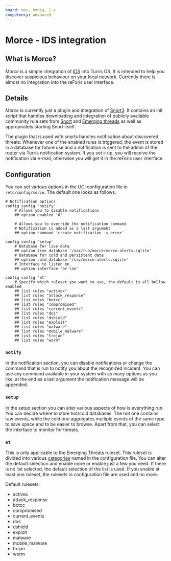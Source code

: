 ```yaml
---
board: mox, omnia, 1.x
competency: advanced
---
```

# Morce - IDS integration

## What is Morce?

_Morce_ is a simple integration of [IDS](https://en.wikipedia.org/wiki/Intrusion_detection_system)
into Turris OS. It is intended to help you discover suspicious behaviour on
your local network. Currently there is almost no integration into the reForis user
interface.

## Details

_Morce_ is currently just a plugin and integration of
[Snort3](https://www.snort.org/snort3). It contains an init script that handles
downloading and integration of publicly available community rule sets from
[Snort](https://www.snort.org/downloads#rules) and [Emerging
threads](https://doc.emergingthreats.net) as well as appropriately starting
Snort itself.

The plugin that is used with snorts handles notification about discovered threats.
Whenever one of the enabled rules is triggered, the event is stored in a database
for future use and a notification is sent to the admin of the router via Turris
notification system. If you set it up, you will receive the notification via
e-mail, otherwise you will get it in the reForis user interface.

## Configuration

You can set various options in the UCI configuration file in `/etc/config/morce`. The default one looks as follows.

```
# Notification options
config config 'notify'
    # Allows you to disable notifications
    ## option enabled '0'

    # Allows you to override the notification command
    # Notification is added as a last argument
    ## option command 'create_notification -s error'

config config 'setup'
    # Database for live data
    ## option live_database '/var/run/morce/morce-alerts.sqlite'
    # Database for cold and persistent data
    ## option cold_database '/srv/morce-alerts.sqlite'
    # Interface to listen on
    ## option interface 'br-lan'

config config 'et'
    # Specify which ruleset you want to use, the default is all bellow enabled
    ## list rules "activex"
    ## list rules "attack_response"
    ## list rules "botcc"
    ## list rules "compromised"
    ## list rules "current_events"
    ## list rules "dos"
    ## list rules "dshield"
    ## list rules "exploit"
    ## list rules "malware"
    ## list rules "mobile_malware"
    ## list rules "trojan"
    ## list rules "worm"
```

### `notify`

In the notification section, you can disable notifications or change the command
that is run to notify you about the recognized incident. You can use any command
available in your system with as many options as you like, at the end as a last
argument the notification message will be appended.

### `setup`

In the setup section you can alter various aspects of how is everything run. You
can decide where to store hot/cold databases. The hot one contains raw events, while
the cold one aggregates multiple events of the same type to save space and to be easier
to browse. Apart from that, you can select the interface to monitor for threats.

### `et`

This is only applicable to the Emerging Threats ruleset. This ruleset is divided
into various
[categories](https://doc.emergingthreats.net/bin/view/Main/EmergingFAQ#What_is_the_general_intent_of_ea)
named in the configuration file. You can alter the default selection and enable
more or enable just a few you need. If there is no list selected, the default
selection of the list is used. If you enable at least one ruleset, the rulesets in
configuration file are used and no more.

Default rulesets:

 * activex
 * attack_response
 * botcc
 * compromised
 * current_events
 * dos
 * dshield
 * exploit
 * malware
 * mobile_malware
 * trojan
 * worm
